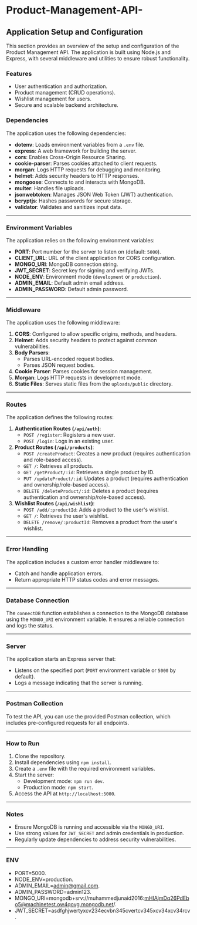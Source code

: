 # Product-Management-API-
## Application Setup and Configuration

This section provides an overview of the setup and configuration of the Product Management API. The application is built using Node.js and Express, with several middleware and utilities to ensure robust functionality.

### Features
- User authentication and authorization.
- Product management (CRUD operations).
- Wishlist management for users.
- Secure and scalable backend architecture.

### Dependencies
The application uses the following dependencies:
- **dotenv**: Loads environment variables from a `.env` file.
- **express**: A web framework for building the server.
- **cors**: Enables Cross-Origin Resource Sharing.
- **cookie-parser**: Parses cookies attached to client requests.
- **morgan**: Logs HTTP requests for debugging and monitoring.
- **helmet**: Adds security headers to HTTP responses.
- **mongoose**: Connects to and interacts with MongoDB.
- **multer**: Handles file uploads.
- **jsonwebtoken**: Manages JSON Web Token (JWT) authentication.
- **bcryptjs**: Hashes passwords for secure storage.
- **validator**: Validates and sanitizes input data.

---

### Environment Variables
The application relies on the following environment variables:
- **PORT**: Port number for the server to listen on (default: `5000`).
- **CLIENT_URL**: URL of the client application for CORS configuration.
- **MONGO_URI**: MongoDB connection string.
- **JWT_SECRET**: Secret key for signing and verifying JWTs.
- **NODE_ENV**: Environment mode (`development` or `production`).
- **ADMIN_EMAIL**: Default admin email address.
- **ADMIN_PASSWORD**: Default admin password.

---

### Middleware
The application uses the following middleware:
1. **CORS**: Configured to allow specific origins, methods, and headers.
2. **Helmet**: Adds security headers to protect against common vulnerabilities.
3. **Body Parsers**:
    - Parses URL-encoded request bodies.
    - Parses JSON request bodies.
4. **Cookie Parser**: Parses cookies for session management.
5. **Morgan**: Logs HTTP requests in development mode.
6. **Static Files**: Serves static files from the `uploads/public` directory.

---

### Routes
The application defines the following routes:
1. **Authentication Routes (`/api/auth`)**:
    - `POST /register`: Registers a new user.
    - `POST /login`: Logs in an existing user.
2. **Product Routes (`/api/products`)**:
    - `POST /createProduct`: Creates a new product (requires authentication and role-based access).
    - `GET /`: Retrieves all products.
    - `GET /getProduct/:id`: Retrieves a single product by ID.
    - `PUT /updateProduct/:id`: Updates a product (requires authentication and ownership/role-based access).
    - `DELETE /deleteProduct/:id`: Deletes a product (requires authentication and ownership/role-based access).
3. **Wishlist Routes (`/api/wishlist`)**:
    - `POST /add/:productId`: Adds a product to the user's wishlist.
    - `GET /`: Retrieves the user's wishlist.
    - `DELETE /remove/:productId`: Removes a product from the user's wishlist.

---

### Error Handling
The application includes a custom error handler middleware to:
- Catch and handle application errors.
- Return appropriate HTTP status codes and error messages.

---

### Database Connection
The `connectDB` function establishes a connection to the MongoDB database using the `MONGO_URI` environment variable. It ensures a reliable connection and logs the status.

---

### Server
The application starts an Express server that:
- Listens on the specified port (`PORT` environment variable or `5000` by default).
- Logs a message indicating that the server is running.

---

### Postman Collection
To test the API, you can use the provided Postman collection, which includes pre-configured requests for all endpoints.

---

### How to Run
1. Clone the repository.
2. Install dependencies using `npm install`.
3. Create a `.env` file with the required environment variables.
4. Start the server:
    - Development mode: `npm run dev`.
    - Production mode: `npm start`.
5. Access the API at `http://localhost:5000`.

---

### Notes
- Ensure MongoDB is running and accessible via the `MONGO_URI`.
- Use strong values for `JWT_SECRET` and admin credentials in production.
- Regularly update dependencies to address security vulnerabilities.
---
### ENV
- PORT=5000.
- NODE_ENV=production.
- ADMIN_EMAIL=admin@gmail.com.
- ADMIN_PASSWORD=admin123.
- MONGO_URI=mongodb+srv://muhammedjunaid2016:mHIAjmDq26PdEbo5@machinetest.ow4qovg.mongodb.net/.
- JWT_SECRET=asdfghjwertyxcv234ecvbn345cvertcv345xcv34xcv34rcv.
